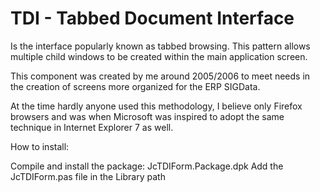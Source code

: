 # TDI - Tabbed Document Interface

Is the interface popularly known as tabbed browsing.
This pattern allows multiple child windows to be created within the main application screen.

This component was created by me around 2005/2006 to meet needs in the creation of screens more
organized for the ERP SIGData.

At the time hardly anyone used this methodology, I believe only Firefox browsers and was when Microsoft
was inspired to adopt the same technique in Internet Explorer 7 as well.


How to install:

Compile and install the package: JcTDIForm.Package.dpk
Add the JcTDIForm.pas file in the Library path
